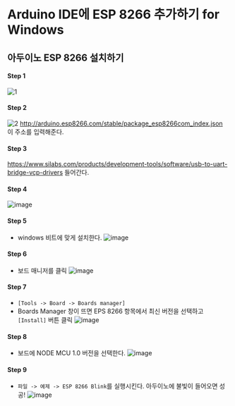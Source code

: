 
# Arduino IDE에 ESP 8266 추가하기 for Windows


## 아두이노 ESP 8266 설치하기

#### Step 1
![1](https://user-images.githubusercontent.com/22044186/32977730-82101b9e-cc76-11e7-863d-a4f567508c29.png)

#### Step 2
![2](https://user-images.githubusercontent.com/22044186/32977738-b419f042-cc76-11e7-8756-627af9be6e48.png)
http://arduino.esp8266.com/stable/package_esp8266com_index.json
이 주소를 입력해준다.

#### Step 3
https://www.silabs.com/products/development-tools/software/usb-to-uart-bridge-vcp-drivers
들어간다.

#### Step 4
![image](https://user-images.githubusercontent.com/22044186/32977951-22e826ca-cc7b-11e7-83ab-9c03b04a7f1e.png)


#### Step 5
- windows 비트에 맞게 설치한다.
![image](https://user-images.githubusercontent.com/22044186/32977955-4bab10d6-cc7b-11e7-8c27-fc6ed44ba747.png)


#### Step 6
- 보드 매니저를 클릭
![image](https://user-images.githubusercontent.com/22044186/32977957-71e20fac-cc7b-11e7-9fcd-e8085365749c.png)

#### Step 7
- `[Tools -> Board -> Boards manager]`
- Boards Manager 창이 뜨면 EPS 8266 항목에서 최신 버전을 선택하고 `[Install]` 버튼 클릭
![image](https://user-images.githubusercontent.com/22044186/32977964-9d2513f8-cc7b-11e7-85f1-83ba98faf0f7.png)


#### Step 8
- 보드에 NODE MCU 1.0 버전을 선택한다.
![image](https://user-images.githubusercontent.com/22044186/32978013-91e5146a-cc7c-11e7-979c-01745a71ba13.png)



#### Step 9
- `파일 -> 예제 -> ESP 8266 Blink`를 실행시킨다.
아두이노에 불빛이 들어오면 성공!
![image](https://user-images.githubusercontent.com/22044186/32978022-d1becd42-cc7c-11e7-9a77-0560d491b5f3.png)
